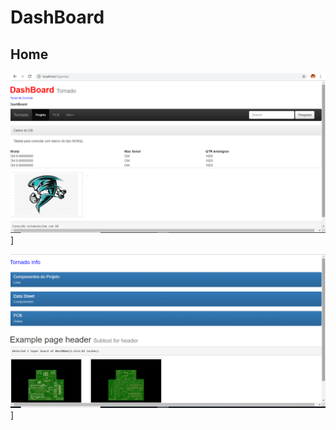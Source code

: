 # DashBoard
## Home
![Filtros](https://github.com/allanfs1/bootstrap_dashBoard/blob/master/print/foto1.png)]


![Filtros](https://github.com/allanfs1/bootstrap_dashBoard/blob/master/print/foto2.png)]

